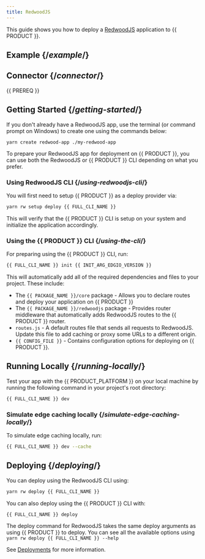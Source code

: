 ```yaml
---
title: RedwoodJS
---
```


This guide shows you how to deploy a [RedwoodJS](https://redwoodjs.com/) application to {{ PRODUCT }}.

## Example {/*example*/}

<ExampleButtons
  title="RedwoodJS"
  siteUrl="https://edgio-community-examples-redwoodjs-live.layer0-limelight.link/"
  repoUrl="https://github.com/edgio-docs/edgio-redwoodjs-example" 
  deployFromRepo />

## Connector {/*connector*/}

{{ PREREQ }}

## Getting Started {/*getting-started*/}

If you don't already have a RedwoodJS app, use the terminal (or command prompt on Windows) to create one using the commands below:

```cli
yarn create redwood-app ./my-redwood-app
```

To prepare your RedwoodJS app for deployment on {{ PRODUCT }}, you can use both the RedwoodJS or {{ PRODUCT }} CLI depending on what you prefer.

### Using RedwoodJS CLI {/*using-redwoodjs-cli*/}

You will first need to setup {{ PRODUCT }} as a deploy provider via:

```bash
yarn rw setup deploy {{ FULL_CLI_NAME }}
```

This will verify that the {{ PRODUCT }} CLI is setup on your system and initialize the application accordingly.

### Using the {{ PRODUCT }} CLI {/*using-the-cli*/}

For preparing using the {{ PRODUCT }} CLI, run:

```bash
{{ FULL_CLI_NAME }} init {{ INIT_ARG_EDGIO_VERSION }}
```

This will automatically add all of the required dependencies and files to your project. These include:

- The `{{ PACKAGE_NAME }}/core` package - Allows you to declare routes and deploy your application on {{ PRODUCT }}
- The `{{ PACKAGE_NAME }}/redwoodjs` package - Provides router middleware that automatically adds RedwoodJS routes to the {{ PRODUCT }} router.
- `routes.js` - A default routes file that sends all requests to RedwoodJS. Update this file to add caching or proxy some URLs to a different origin.
- `{{ CONFIG_FILE }}` - Contains configuration options for deploying on {{ PRODUCT }}.

## Running Locally {/*running-locally*/}

Test your app with the {{ PRODUCT_PLATFORM }} on your local machine by running the following command in your project's root directory:

```bash
{{ FULL_CLI_NAME }} dev
```

### Simulate edge caching locally {/*simulate-edge-caching-locally*/}

To simulate edge caching locally, run:

```bash
{{ FULL_CLI_NAME }} dev --cache
```

## Deploying {/*deploying*/}

You can deploy using the RedwoodJS CLI using:

```bash
yarn rw deploy {{ FULL_CLI_NAME }}
```

You can also deploy using the {{ PRODUCT }} CLI with:

```bash
{{ FULL_CLI_NAME }} deploy
```

The deploy command for RedwoodJS takes the same deploy arguments as using {{ PRODUCT }} to deploy. You can see all the available options using `yarn rw deploy {{ FULL_CLI_NAME }} --help`

See [Deployments](/guides/basics/deployments) for more information.
